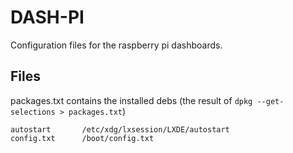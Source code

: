 # DASH-PI

Configuration files for the raspberry pi dashboards.

## Files

packages.txt contains the installed debs (the result of `dpkg --get-selections > packages.txt`)

```
autostart		/etc/xdg/lxsession/LXDE/autostart
config.txt		/boot/config.txt
```
